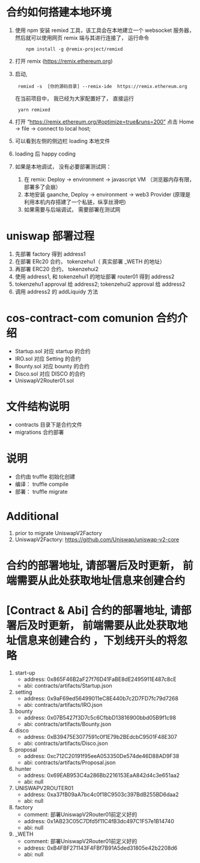 <!--
 * @Author: Zehui
 * @Date: 2020-07-11 23:56:36
 * @LastEditors  : Please set LastEditors
 * @Description: readme
-->

# 合约如何搭建本地环境

1. 使用 npm 安装 remixd 工具，该工具会在本地建立一个 websocket 服务器，然后就可以使用网页 remix 端与其进行连接了， 运行命令
   ```
       npm install -g @remix-project/remixd
   ```
2. 打开 remix (https://remix.ethereum.org)
3. 启动,

   ```
    remixd -s  [你的源码目录] --remix-ide  https://remix.ethereum.org
   ```

   在当前项目中， 我已经为大家配置好了， 直接运行

   ```
    yarn remixed
   ```

4. 打开 “https://remix.ethereum.org/#optimize=true&runs=200”
   点击 Home -> file -> connect to local host;
5. 可以看到左侧的侧边栏 loading 本地文件
6. loading 后 happy coding
7. 如果是本地调试， 没有必要部署测试网：
   1. 在 remix: Deploy -> environment -> javascript VM （浏览器内存有限， 部署多了会崩）
   2. 本地安装 gaanche, Deploy -> environment -> web3 Provider (原理是利用本机内存搭建了一个私链，纵享丝滑吧)
   3. 如果需要与后端调试， 需要部署在测试网

# uniswap 部署过程

1. 先部署 factory 得到 address1
2. 在部署 ERc20 合约， tokenzehu1（ 真实部署 \_WETH 的地址）
3. 再部署 ERC20 合约， tokenzehui2
4. 使用 address1, 和 tokenzehui1 的地址部署 router01 得到 address2
5. tokenzehu1 approval 给 address2; tokenzehui2 approval 给 address2
6. 调用 address2 的 addLiquidy 方法

# cos-contract-com comunion 合约介绍

- Startup.sol 对应 startup 的合约
- IRO.sol 对应 Setting 的合约
- Bounty.sol 对应 bounty 的合约
- Disco.sol 对应 DISCO 的合约
- UniswapV2Router01.sol

# 文件结构说明

- contracts 目录下是合约文件
- migrations 合约部署

# 说明

- 合约由 truffle 初始化创建
- 编译： truffle compile
- 部署： truffle migrate

# Additional

1. prior to migrate UniswapV2Factory
2. UniswapV2Factory: https://github.com/Uniswap/uniswap-v2-core

# 合约的部署地址, 请部署后及时更新， 前端需要从此处获取地址信息来创建合约

# [Contract & Abi] 合约的部署地址, 请部署后及时更新， 前端需要从此处获取地址信息来创建合约 ，下划线开头的将忽略
1. start-up 
   - address: 0x865F46B2aF27f76D41FaBE8dE2495911E487c8cE
   - abi: contracts/artifacts/Startup.json
2. setting 
   - address: 0x9aF69ed56499011eC8E440b7c2D7FD7fc79d7268
   - abi: contracts/artifacts/IRO.json
3. bounty
   - address: 0x07B5427f3D7c5c6CfbbD13816900bbd05B9f1c98
   - abi: contracts/artifacts/Bounty.json
4. disco
   - address: 0xB39475E3077591c0f1E79b2BEdcbC9501F48E307
   - abi: contracts/artifacts/Disco.json
5. proposal
   - address: 0xc712C20191f95eeA053350De574de46D88AD9F38
   - abi: contracts/artifacts/Proposal.json
6. hunter
   - address: 0x69EAB953C4a286Bb2216153EaA842d4c3e651aa2
   - abi: null
7. UNISWAPV2ROUTER01
   - address: 0xa37fB09aA7bc4c0f18C9503c397BdB255BD6daa2
   - abi: null
8. factory
   - comment: 部署UniswapV2Router01前定义好的
   - address: 0x1AB23C05C7Dfd5f11C4fB3dc497C1F57e1B14740
   - abi: null
9. _WETH
   - comment: 部署UniswapV2Router01前定义好的
   - address: 0xB4FBF271143F4FBf7B91A5ded31805e42b2208d6
   - abi: null

   

